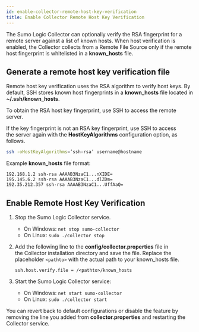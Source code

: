 ```yaml
---
id: enable-collector-remote-host-key-verification
title: Enable Collector Remote Host Key Verification
---
```


The Sumo Logic Collector can optionally verify the RSA fingerprint for a remote server against a list of known hosts. When host verification is enabled, the Collector collects from a Remote File Source only if the remote host fingerprint is whitelisted in a **known_hosts** file.

## Generate a remote host key verification file

Remote host key verification uses the RSA algorithm to verify host keys. By default, SSH stores known host fingerprints in a **known_hosts** file located in **\~/.ssh/known_hosts**.

To obtain the RSA host key fingerprint, use SSH to access the remote server.

If the key fingerprint is not an RSA key fingerprint, use SSH to access the server again with the **HostKeyAlgorithms** configuration option, as follows.

```bash
ssh -oHostKeyAlgorithms=’ssh-rsa’ username@hostname
```

Example **known_hosts** file format:

```
192.168.1.2 ssh-rsa AAAAB3NzaC1...nXIDE=
195.145.6.2 ssh-rsa AAAAB3NzaC1...dlZDm=
192.35.212.357 ssh-rsa AAAAB3NzaC1...UffAaQ=
```

## Enable Remote Host Key Verification

1. Stop the Sumo Logic Collector service.
    * On Windows: `net stop sumo-collector`
    * On Linux: `sudo ./collector stop`
    
1. Add the following line to the **config/collector.properties** file in the Collector installation directory and save the file. Replace the placeholder `<pathto>` with the actual path to your known_hosts file.

    `ssh.host.verify.file = /<pathto>/known_hosts`

1. Start the Sumo Logic Collector service:

   * On Windows: `net start sumo-collector`
   * On Linux: `sudo ./collector start`

You can revert back to default configurations or disable the feature by removing the line you added from **collector.properties** and restarting the Collector service.
